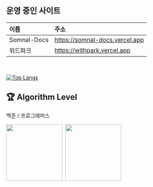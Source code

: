 ## 운영 중인 사이트
|            이름            |                    주소                    |
|:--------------------------|:------------------------------------------|
| Somnal-Docs               | https://somnal-docs.vercel.app            |
| 위드파크                    | https://withpark.vercel.app               |


<br/>

[![Top Langs](https://github-readme-stats.vercel.app/api/top-langs/?username=somnal-dev&layout=donut&theme=tokyonight&langs_count=6&custom_title=가장%20많이%20쓰는%20언어&hide=jupyter%20notebook)]()

## 🏆 Algorithm Level
백준 / 프로그래머스

<a href="https://solved.ac/somnwal"><img src="http://mazassumnida.wtf/api/v2/generate_badge?boj=somnwal" height="150"/></a>&nbsp;
<a href="https://solved.ac/somnwal"><img src="https://github.com/somnwal/github-programmers-rank/blob/master/lib/result.svg" height="150"/></a>
<br/>


